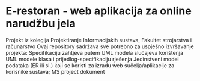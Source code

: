 # E-restoran - web aplikacija za online narudžbu jela
Projekt iz kolegija Projektiranje Informacijskih sustava, Fakultet strojarstva i računarstvo
Ovaj repository sadržava sve potrebno za uspješno izvršavanje projekta:
Specifikaciju zahtjeva putem UML modela slučajeva korištenja
UML modele klasa i  prijedlog-specifikaciju rješenja
Jedinstveni model podataka (ER ili sl.) koji se koristi za izradu web sučelja/aplikacije za korisnike sustava;
MS project dokument

